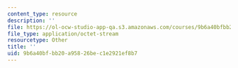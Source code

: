 ```yaml
---
content_type: resource
description: ''
file: https://ol-ocw-studio-app-qa.s3.amazonaws.com/courses/9b6a40bfbb20a95826bec1e2921ef8b7_q3f2003.pdf
file_type: application/octet-stream
resourcetype: Other
title: ''
uid: 9b6a40bf-bb20-a958-26be-c1e2921ef8b7
---
```

